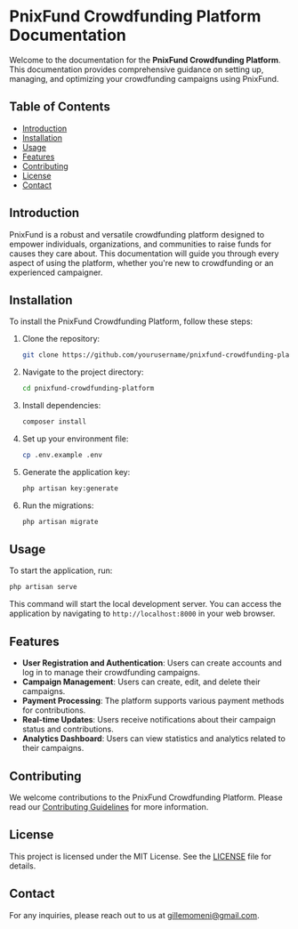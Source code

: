 # PnixFund Crowdfunding Platform Documentation

Welcome to the documentation for the **PnixFund Crowdfunding Platform**. This documentation provides comprehensive guidance on setting up, managing, and optimizing your crowdfunding campaigns using PnixFund.

## Table of Contents
- [Introduction](#introduction)
- [Installation](#installation)
- [Usage](#usage)
- [Features](#features)
- [Contributing](#contributing)
- [License](#license)
- [Contact](#contact)

## Introduction
PnixFund is a robust and versatile crowdfunding platform designed to empower individuals, organizations, and communities to raise funds for causes they care about. This documentation will guide you through every aspect of using the platform, whether you're new to crowdfunding or an experienced campaigner.

## Installation
To install the PnixFund Crowdfunding Platform, follow these steps:
1. Clone the repository:
   ```bash
   git clone https://github.com/yourusername/pnixfund-crowdfunding-platform.git
   ```
2. Navigate to the project directory:
   ```bash
   cd pnixfund-crowdfunding-platform
   ```
3. Install dependencies:
   ```bash
   composer install
   ```
4. Set up your environment file:
   ```bash
   cp .env.example .env
   ```
5. Generate the application key:
   ```bash
   php artisan key:generate
   ```
6. Run the migrations:
   ```bash
   php artisan migrate
   ```

## Usage
To start the application, run: 
```bash
php artisan serve
```
This command will start the local development server. You can access the application by navigating to `http://localhost:8000` in your web browser.

## Features
- **User Registration and Authentication**: Users can create accounts and log in to manage their crowdfunding campaigns.
- **Campaign Management**: Users can create, edit, and delete their campaigns.
- **Payment Processing**: The platform supports various payment methods for contributions.
- **Real-time Updates**: Users receive notifications about their campaign status and contributions.
- **Analytics Dashboard**: Users can view statistics and analytics related to their campaigns.

## Contributing
We welcome contributions to the PnixFund Crowdfunding Platform. Please read our [Contributing Guidelines](CONTRIBUTING.md) for more information.

## License
This project is licensed under the MIT License. See the [LICENSE](LICENSE) file for details.

## Contact
For any inquiries, please reach out to us at [gillemomeni@gmail.com](mailto:gillemomeni@gmail.com).

